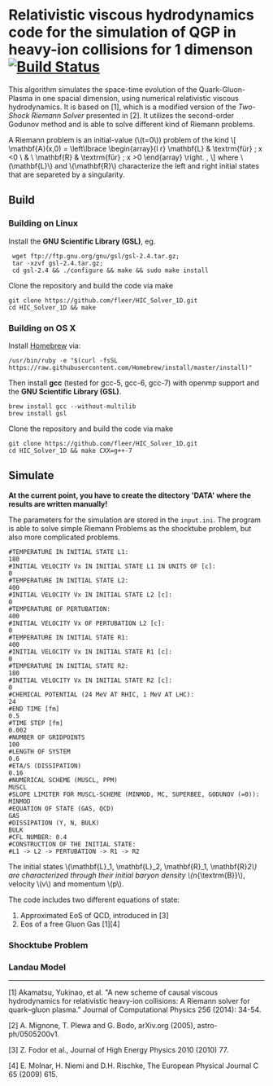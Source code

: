 
# Relativistic viscous hydrodynamics code for the simulation of QGP in heavy-ion collisions for 1 dimenson [![Build Status](https://travis-ci.com/fleer/HIC_Solver_1D.svg?token=sGDhmF9VD4p3i1s4BjQK&branch=master)](https://travis-ci.com/fleer/HIC_Solver_1D)

This algorithm simulates the space-time evolution of the Quark-Gluon-Plasma in one spacial dimension, using numerical relativistic viscous hydrodynamics. 
It is based on [1], which is a modified version of the *Two-Shock Riemann Solver* presented in [2].
It utilizes the second-order Godunov method and is able to solve different kind of Riemann problems.

A Riemann problem is an initial-value (\\(t=0\\)) problem of the kind
\\[
\mathbf{A}(x,0) = \left\lbrace \begin{array}{l r}
\mathbf{L} & \textrm{für} \; x <0 \\ & \\ \mathbf{R} & \textrm{für} \; x >0
\end{array}
\right. ,
\\]
where \\(\mathbf{L}\\) and \\(\mathbf{R}\\) characterize the left and right initial states that are separeted by a singularity.






## Build

### Building on Linux

Install the **GNU Scientific Library (GSL)**, eg.
     
```
 wget ftp://ftp.gnu.org/gnu/gsl/gsl-2.4.tar.gz;
 tar -xzvf gsl-2.4.tar.gz;
 cd gsl-2.4 && ./configure && make && sudo make install
```
Clone the repository and build the code via make

```
git clone https://github.com/fleer/HIC_Solver_1D.git
cd HIC_Solver_1D && make
```

### Building on OS X

Install [Homebrew](https://brew.sh/index_de.html) via:

```
/usr/bin/ruby -e "$(curl -fsSL https://raw.githubusercontent.com/Homebrew/install/master/install)"
```

Then install **gcc** (tested for gcc-5, gcc-6, gcc-7) with openmp support and the **GNU Scientific Library (GSL)**.

```
brew install gcc --without-multilib
brew install gsl
```

Clone the repository and build the code via make

```
git clone https://github.com/fleer/HIC_Solver_1D.git
cd HIC_Solver_1D && make CXX=g++-7
```


## Simulate

**At the current point, you have to create the ditectory 'DATA' where the results are written manually!**

The parameters for the simulation are stored in the `input.ini`. The program is able to solve simple Riemann Problems as the shocktube problem, but also more complicated problems.

```
#TEMPERATURE IN INITIAL STATE L1:
180
#INITIAL VELOCITY Vx IN INITIAL STATE L1 IN UNITS OF [c]:
0
#TEMPERATURE IN INITIAL STATE L2:
400
#INITIAL VELOCITY Vx IN INITIAL STATE L2 [c]:
0
#TEMPERATURE OF PERTUBATION:
400
#INITIAL VELOCITY Vx OF PERTUBATION L2 [c]:
0
#TEMPERATURE IN INITIAL STATE R1:
400
#INITIAL VELOCITY Vx IN INITIAL STATE R1 [c]:
0
#TEMPERATURE IN INITIAL STATE R2:
180
#INITIAL VELOCITY Vx IN INITIAL STATE R2 [c]:
0
#CHEMICAL POTENTIAL (24 MeV AT RHIC, 1 MeV AT LHC):
24
#END TIME [fm]
0.5
#TIME STEP [fm]
0.002
#NUMBER OF GRIDPOINTS 
100
#LENGTH OF SYSTEM
0.6
#ETA/S (DISSIPATION)
0.16
#NUMERICAL SCHEME (MUSCL, PPM)
MUSCL
#SLOPE LIMITER FOR MUSCL-SCHEME (MINMOD, MC, SUPERBEE, GODUNOV (=0)): 
MINMOD
#EQUATION OF STATE (GAS, QCD)
GAS
#DISSIPATION (Y, N, BULK)
BULK
#CFL NUMBER: 0.4
#CONSTRUCTION OF THE INITIAL STATE:
#L1 -> L2 -> PERTUBATION -> R1 -> R2
```


The initial states \\(\mathbf{L}_1, \mathbf{L}_2, \mathbf{R}_1, \mathbf{R}_2\\) are characterized through their initial baryon density \\(n_{\textrm{B}}\\), velocity \\(v\\) and momentum \\(p\\).

The code includes two different equations of state:

1. Approximated EoS of QCD, introduced in [3]
2. Eos of a free Gluon Gas [1][4]



### Shocktube Problem


### Landau Model
<!--
![Example](./images/animate.gif)
-->

---
[1] Akamatsu, Yukinao, et al. "A new scheme of causal viscous hydrodynamics for relativistic heavy-ion collisions: A Riemann solver for quark–gluon plasma." Journal of Computational Physics 256 (2014): 34-54.

[2] A. Mignone, T. Plewa and G. Bodo, arXiv.org (2005), astro- ph/0505200v1.

[3] Z. Fodor et al., Journal of High Energy Physics 2010 (2010) 77.

[4] E. Molnar, H. Niemi and D.H. Rischke, The European Physical Journal C 65 (2009) 615.
